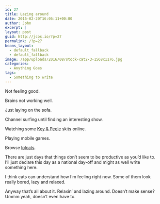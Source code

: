 ```yaml
---
id: 27
title: Lazing around
date: 2015-02-20T16:06:11+00:00
author: John
excerpt: |
layout: post
guid: http://jcos.io/?p=27
permalink: /?p=27
beans_layout:
  - default_fallback
  - default_fallback
image: /app/uploads/2016/08/stock-cat2-3-1568x1176.jpg
categories:
  - Anything Goes
tags:
  - Something to write
---
```

Not feeling good.

Brains not working well.

Just laying on the sofa.

Channel surfing until finding an interesting show.

Watching some [Key & Peele](https://www.youtube.com/watch?v=__d2FMCtgi4) skits online.

Playing mobile games.

Browse [lolcats](http://www.lolcats.com/).

There are just days that things don&#8217;t seem to be productive as you&#8217;d like to. I&#8217;ll just declare this day as a national day-off and might as well write something here.

I think cats can understand how I&#8217;m feeling right now. Some of them look really bored, lazy and relaxed.

Anyway that&#8217;s all about it. Relaxin&#8217; and lazing around. Doesn&#8217;t make sense? Ummm yeah, doesn&#8217;t even have to.